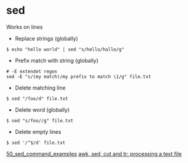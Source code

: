 # sed
Works on lines

* Replace strings (globally)
```shell
$ echo "hello world" | sed "s/hello/hallo/g"
```

*  Prefix match with string (globally)
```shell
# -E extendet regex
sed -E "s/(my match)/my prefix to match \1/g" file.txt
```

* Delete matching line
```shell
$ sed "/foo/d" file.txt
```

* Delete word (globally)
```shell
$ sed "s/foo//g" file.txt
```

* Delete empty lines
```shell
$ sed '/^$/d' file.txt
```


[50_sed_command_examples](https://linuxhint.com/50_sed_command_examples/)
[awk, sed, cut and tr: processing a text file](https://rs1.es/tutorials/2021/08/26/awk-sed-cut-tr.html)
